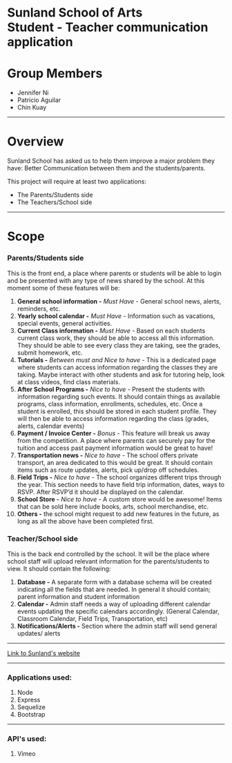 # Sunland School of Arts <br> Student - Teacher communication application

# Group Members
- Jennifer Ni
- Patricio Aguilar
- Chin Kuay

---

# Overview
Sunland School has asked us to help them improve a major problem they have: Better Communication between them and the students/parents.

 This project will require at least two applications:
* The Parents/Students side
* The Teachers/School side

---

# Scope
### Parents/Students side

This is the front end, a place where parents or students will be able to login and be presented with any type of news shared by the school. At this moment some of these features will be:

1. **General school information -** _Must Have -_ General school news, alerts, reminders, etc.
2. **Yearly school calendar -** _Must Have -_ Information such as vacations, special events, general activities.
3. **Current Class information -**  _Must Have -_ Based on each students current class work, they should be able to access all this information. They should be able to see every class they are taking, see the grades, submit homework, etc.
4. **Tutorials -** _Between must and Nice to have -_ This is a dedicated page where students can access information regarding the classes they are taking. Maybe interact with other students and ask for tutoring help, look at class videos, find class materials. 
5. **After School Programs -** _Nice to have -_ Present the students with information regarding such events. It should contain things as available programs,  class information, enrollments, schedules, etc. Once a student is enrolled, this should be stored in each student profile. They will then be able to access information regarding the class (grades, alerts, calendar events)
6. **Payment / Invoice Center -** _Bonus -_  This feature will break us away from the competition. A place where parents can securely pay for the tuition and access past payment information would be great to have! 
7. **Transportation news -** _Nice to have -_  The school offers private transport, an area dedicated to this would be great. It should contain items such as route updates, alerts, pick up/drop off schedules.
8. **Field Trips -** _Nice to have -_  The school organizes different trips through the year. This section needs to have field trip information, dates, ways to RSVP. After RSVP’d it should be displayed on the calendar. 
9. **School Store -** _Nice to have -_ A custom store would be awesome! Items that can be sold here include books, arts, school merchandise, etc. 
10. **Others -** the school might request to add new features in the future, as long as all the above have been completed first.  


### Teacher/School side

This is the back end controlled by the school. It will be the place where school staff will upload relevant information for the parents/students to view. It should contain the following:

1. **Database -** A separate form with a database schema will be created indicating all the fields that are needed. In general it should contain; parent information and  student information
2. **Calendar -** Admin staff needs a way of uploading different calendar events updating the specific calendars accordingly. (General Calendar, Classroom Calendar, Field Trips, Transportation, etc)
3. **Notifications/Alerts -** Section where the admin staff will send general updates/ alerts

---

[Link to Sunland's website](https://www.sunland.mx/) 

---
### Applications used: 
1. Node
2. Express
3. Sequelize
4. Bootstrap

---
### API's used:
1. Vimeo



